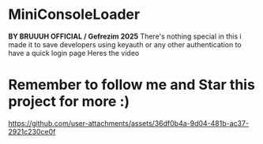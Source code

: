 # MiniConsoleLoader
**BY BRUUUH OFFICIAL / Gefrezim 2025**
There's nothing special in this i made it to save developers using keyauth or any other authentication to have a quick login page
Heres the video 
# Remember to follow me and Star this project for more :)
https://github.com/user-attachments/assets/36df0b4a-9d04-481b-ac37-2921c230ce0f

